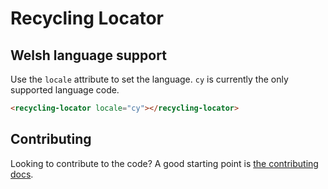 # Recycling Locator

## Welsh language support

Use the `locale` attribute to set the language. `cy` is currently the only supported language code.

```html
<recycling-locator locale="cy"></recycling-locator>
```

## Contributing

Looking to contribute to the code? A good starting point is [the contributing docs](https://github.com/etchteam/recycling-locator-widget/blob/main/contributing.md).
